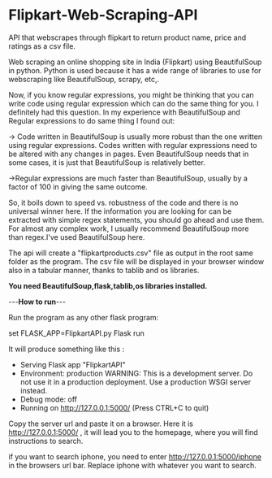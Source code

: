 # Flipkart-Web-Scraping-API
API that webscrapes through flipkart to return product name, price and ratings as a csv file.

Web scraping an online shopping site in India (Flipkart) using BeautifulSoup in python.
Python is used because it has a wide range of libraries to use for webscraping like BeautifulSoup, scrapy, etc,.

Now, if you know regular expressions, you might be thinking that you can write code using regular expression which can do the same thing for you. I definitely had this question. In my experience with BeautifulSoup and Regular expressions to do same thing I found out:

-> Code written in BeautifulSoup is usually more robust than the one written using regular expressions. Codes written with regular expressions need to be altered with any changes in pages. Even BeautifulSoup needs that in some cases, it is just that BeautifulSoup is relatively better.

->Regular expressions are much faster than BeautifulSoup, usually by a factor of 100 in giving the same outcome.

So, it boils down to speed vs. robustness of the code and there is no universal winner here. If the information you are looking for can be extracted with simple regex statements, you should go ahead and use them. For almost any complex work, I usually recommend BeautifulSoup more than regex.I've used BeautifulSoup here.

The api will create a "flipkartproducts.csv" file as output in the root same folder as the program. The csv file will be displayed in your browser window also in a tabular manner, thanks to tablib and os libraries.

**You need BeautifulSoup,flask,tablib,os libraries installed.**

---**How to run**---     

Run the program as any other flask program:

set FLASK_APP=FlipkartAPI.py
Flask run

It will produce something like this : 
 * Serving Flask app "FlipkartAPI"
 * Environment: production
   WARNING: This is a development server. Do not use it in a production deployment.
   Use a production WSGI server instead.
 * Debug mode: off
 * Running on http://127.0.0.1:5000/ (Press CTRL+C to quit)
 
Copy the server url and paste it on a browser. Here it is http://127.0.0.1:5000/ ,
it will lead you to the homepage, where you will find instructions to search.

if you want to search iphone, you need to enter http://127.0.0.1:5000/iphone in the browsers url bar.
Replace iphone with whatever you want to search.
